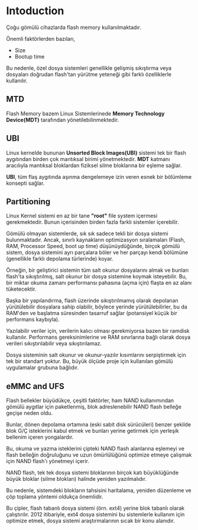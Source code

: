 # Intoduction 

Çoğu gömülü cihazlarda flash memory kullanılmaktadır.

Önemli faktörlerden bazıları,

- Size
- Bootup time

Bu nedenle, özel dosya sistemleri genellikle gelişmiş sıkıştırma veya dosyaları doğrudan flash'tan yürütme yeteneği gibi farklı özelliklerle kullanılır.


## MTD
Flash Memory bazem Linux Sistemlerinede **Memory Technology Device(MDT)** tarafından yönetilebilinmektedir.


## UBI

Linux kernelde bununan **Unsorted Block Images(UBI)** sistemi tek bir flash aygıtından birden çok mantıksal birimi yönetmektedir. **MDT** katmanı aracılıyla mantıksal bloklardan fiziksel silme bloklarına bir eşleme sağlar.

**UBI**, tüm flaş aygıtında aşınma dengelemeye izin veren esnek bir bölümleme konsepti sağlar.

## Partitioning

Linux Kernel sistemi en az bir tane **"root"** file system içermesi gerekmektedir. Bunun içerisinden birden fazla farklı sistemler içerebilir.

Gömülü olmayan sistemlerde, sık sık sadece tekli bir dosya sistemi bulunmaktadır. Ancak, sınırlı kaynakların optimizasyon sıralamaları (Flash, RAM, Processor Speed, boot up time) düşünüydüğünde,  birçok gömülü sistem, dosya sistemini ayrı parçalara böler ve her parçayı kendi bölümüne (genellikle farklı depolama türlerinde) koyar.

Örneğin, bir geliştirici sistemin tüm salt okunur dosyalarını almak ve bunları flash'ta sıkıştırılmış, salt okunur bir dosya sistemine koymak isteyebilir. Bu, bir miktar okuma zamanı performansı pahasına (açma için) flaşta en az alanı tüketecektir.

Başka bir yapılandırma, flash üzerinde sıkıştırılmamış olarak depolanan yürütülebilir dosyalara sahip olabilir, böylece yerinde yürütülebilirler, bu da RAM'den ve başlatma süresinden tasarruf sağlar (potansiyel küçük bir performans kaybıyla).

Yazılabilir veriler için, verilerin kalıcı olması gerekmiyorsa bazen bir ramdisk kullanılır. Performans gereksinimlerine ve RAM sınırlarına bağlı olarak dosya verileri sıkıştırılabilir veya sıkıştırılamaz.

Dosya sisteminin salt okunur ve okunur-yazılır kısımlarını serpiştirmek için tek bir standart yoktur. Bu, büyük ölçüde proje için kullanılan gömülü uygulamalar grubuna bağlıdır.

## eMMC and UFS

Flash bellekler büyüdükçe, çeşitli faktörler, ham NAND kullanımından gömülü aygıtlar için paketlenmiş, blok adreslenebilir NAND flash belleğe geçişe neden oldu.

Bunlar, dönen depolama ortamına (eski sabit disk sürücüleri) benzer şekilde blok G/Ç isteklerini kabul etmek ve bunları yerine getirmek için yerleşik bellenim içeren yongalardır.

Bu, okuma ve yazma isteklerini çipteki NAND flash alanlarına eşlemeyi ve flash belleğin doğruluğunu ve uzun ömürlülüğünü optimize etmeye çalışmak için NAND flash'ı yönetmeyi içerir.

NAND flash, tek tek dosya sistemi bloklarının birçok katı büyüklüğünde büyük bloklar (silme blokları) halinde yeniden yazılmalıdır.

Bu nedenle, sistemdeki blokların tahsisini haritalama, yeniden düzenleme ve çöp toplama yöntemi oldukça önemlidir.

Bu çipler, flash tabanlı dosya sistemi (örn. ext4) yerine blok tabanlı olarak çalıştırılır. 2012 itibariyle, ext4 dosya sistemini bu sistemlerle kullanım için optimize etmek, dosya sistemi araştırmalarının sıcak bir konu alanıdır.